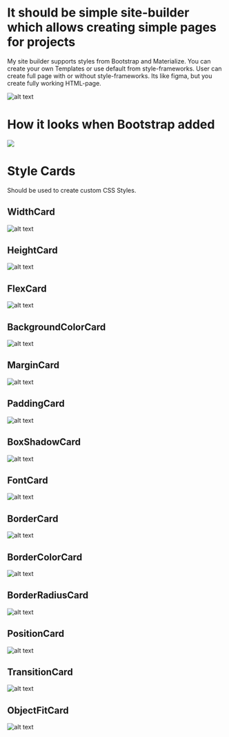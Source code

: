 # It should be simple site-builder which allows creating simple pages for projects

My site builder supports styles from Bootstrap and Materialize.
You can create your own Templates or use default from style-frameworks.
User can create full page with or without style-frameworks.
Its like figma, but you create fully working HTML-page.

![alt text](./src/screenShot.png)

# How it looks when Bootstrap added
![](./src/15.gif)

# Style Cards 
Should be used to create custom CSS Styles.
## WidthCard
![alt text](./Cards/Width.png)
## HeightCard
![alt text](./Cards/Height.png)
## FlexCard
![alt text](./Cards/Flex.png)
## BackgroundColorCard
![alt text](./Cards/Background.png)
## MarginCard
![alt text](./Cards/Margin.png)
## PaddingCard
![alt text](./Cards/Padding.png)
## BoxShadowCard
![alt text](./Cards/BoxShadow.png)
## FontCard
![alt text](./Cards/Font.png)
## BorderCard
![alt text](./Cards/Border.png)
## BorderColorCard
![alt text](./Cards/BorderColor.png)
## BorderRadiusCard
![alt text](./Cards/BorderRadius.png)
## PositionCard
![alt text](./Cards/Position.png)
## TransitionCard
![alt text](./Cards/Transition.png)
## ObjectFitCard
![alt text](./Cards/Object-fit.png)